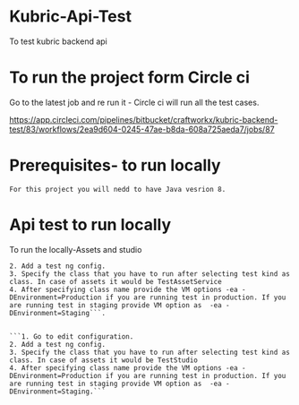 # Kubric-Api-Test
To test kubric backend api



# To run the project form Circle ci 

Go to the latest job and re run it - Circle ci will run all the test cases.

https://app.circleci.com/pipelines/bitbucket/craftworkx/kubric-backend-test/83/workflows/2ea9d604-0245-47ae-b8da-608a725aeda7/jobs/87


# Prerequisites- to run locally

```
For this project you will nedd to have Java vesrion 8.
```

# Api test to run locally


To run the locally-Assets and studio

```1. Go to edit configuration.
2. Add a test ng config.
3. Specify the class that you have to run after selecting test kind as class. In case of assets it would be TestAssetService
4. After specifying class name provide the VM options -ea -DEnvironment=Production if you are running test in production. If you are running test in staging provide VM option as  -ea -DEnvironment=Staging```.


```1. Go to edit configuration.
2. Add a test ng config.
3. Specify the class that you have to run after selecting test kind as class. In case of assets it would be TestStudio
4. After specifying class name provide the VM options -ea -DEnvironment=Production if you are running test in production. If you are running test in staging provide VM option as  -ea -DEnvironment=Staging.```
